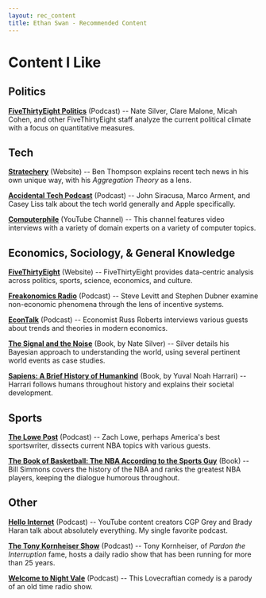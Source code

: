```yaml
---
layout: rec_content
title: Ethan Swan - Recommended Content
---
```


# Content I Like


## Politics
**[FiveThirtyEight Politics](https://fivethirtyeight.com/tag/politics-podcast/)** (Podcast)
-- Nate Silver, Clare Malone, Micah Cohen, and other FiveThirtyEight staff analyze the current political climate with a focus on quantitative measures.

## Tech
**[Stratechery](https://stratechery.com)** (Website)
-- Ben Thompson explains recent tech news in his own unique way, with his *Aggregation Theory* as a lens.

**[Accidental Tech Podcast](http://atp.fm)** (Podcast)
-- John Siracusa, Marco Arment, and Casey Liss talk about the tech world generally and Apple specifically.

**[Computerphile](https://www.youtube.com/user/Computerphile)** (YouTube Channel)
-- This channel features video interviews with a variety of domain experts on a variety of computer topics.

## Economics, Sociology, & General Knowledge
**[FiveThirtyEight](http://www.fivethirtyeight.com)** (Website)
-- FiveThirtyEight provides data-centric analysis across politics, sports, science, economics, and culture.

**[Freakonomics Radio](http://freakonomics.com/archive/)** (Podcast)
-- Steve Levitt and Stephen Dubner examine non-economic phenomena through the lens of incentive systems.

**[EconTalk](http://www.econtalk.org/)** (Podcast)
-- Economist Russ Roberts interviews various guests about trends and theories in modern economics.

**[The Signal and the Noise](https://en.wikipedia.org/wiki/The_Signal_and_the_Noise")** (Book, by Nate Silver)
-- Silver details his Bayesian approach to understanding the world, using several pertinent world events as case studies.

**[Sapiens: A Brief History of Humankind](https://en.wikipedia.org/wiki/Sapiens:_A_Brief_History_of_Humankind)** (Book, by Yuval Noah Harrari)
-- Harrari follows humans throughout history and explains their societal development.

## Sports
**[The Lowe Post](http://www.espn.com/espnradio/podcast/archive/_/id/10528553)** (Podcast)
-- Zach Lowe, perhaps America's best sportswriter, dissects current NBA topics with various guests.

**[The Book of Basketball: The NBA According to the Sports Guy](https://en.wikipedia.org/wiki/The_Book_of_Basketball)** (Book)
-- Bill Simmons covers the history of the NBA and ranks the greatest NBA players, keeping the dialogue humorous throughout.

## Other
**[Hello Internet](http://www.hellointernet.fm/)** (Podcast)
-- YouTube content creators CGP Grey and Brady Haran talk about absolutely everything. My single favorite podcast.

**[The Tony Kornheiser Show](http://www.tonykornheisershow.com)** (Podcast)
-- Tony Kornheiser, of *Pardon the Interruption* fame, hosts a daily radio show that has been running for more than 25 years.

**[Welcome to Night Vale](http://www.welcometonightvale.com)** (Podcast)
-- This Lovecraftian comedy is a parody of an old time radio show.
